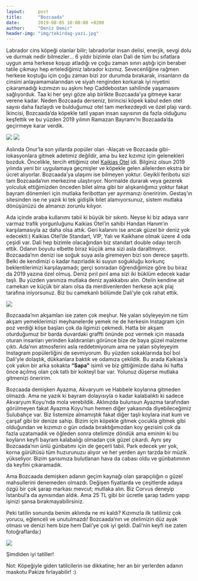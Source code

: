 ```yaml
---
layout:     post
title:      "Bozcaada"
date:       2019-08-05 10:00:00 +0200
author:     "Deniz Demir"
header-img: "img/tekirdag-yazi.jpg"
---
```

<p>
Labrador cins köpeği olanlar bilir; labradorlar insan delisi, enerjik, sevgi dolu ve durmak nedir bilmezler… 6 yıldır bizimle olan Dali de tüm bu sıfatlara uygun ama herkese koşup atladığı ve çoğu zaman sınırı aştığı için beraber tatile çıkmayı hep ertelediğimiz labrador kızımız. Sevecenliğine rağmen herkese koştuğu için çoğu zaman bizi zor durumda bırakarak, insanların da cinsini anlayamamalarından ve siyah renginden korkarak iyi niyetini çıkaramadığı kızımızın su aşkını hep Caddebostan sahilinde yaşamasını sağlıyorduk. Taa ki her şeyi göze alıp birlikte Bozcaada’ya gitmeye karar verene kadar. Neden Bozcaada derseniz, birincisi köpek kabul eden otel sayısı daha fazlaydı ve bulduğumuz otel tam merkezdeydi ve özel plajı vardı. İkincisi, Bozcaada’da köpekle tatil yapan insan sayısının da fazla olduğunu keşfettik ve bu yüzden 2019 yılının Ramazan Bayramı’nı Bozcaada’da geçirmeye karar verdik. 
</p>
<img src="/img/bozcaada/IMG_9003.JPG"/>
<img src="/img/bozcaada/IMG_9055.JPG"/>
<p>
Aslında Onur’la  son yıllarda popüler olan -Alaçatı ve Bozcaada gibi- lokasyonlara gitmek adetimiz değildir, ama bu kez kızımız için gelenekleri bozduk. Öncelikle, tercih ettiğimiz otel <a href="https://www.kaikias.com/">Kaikias Otel</a> idi. Bilginiz olsun 2019 yılında yeni bir uygulamaya geçmişler ve köpekle gelen ailelerden ekstra bir ücret alıyorlar. Bozcaada’ya ulaşımı ise bilmeyen yoktur. Geyikli feribotu sizi tam Bozcaada’nın merkezine ulaştırıyor. Normalde durarak veya gezerek yolculuk ettiğimizden önceden bilet alma gibi bir alışkanlığımız yoktur fakat bayram dönemleri için mutlaka feribottan yer ayırmanızı öneriririm. Gestaş’ın sitesinden ise ne yazık ki tek gidişlik bilet alamıyorsunuz, sistem mutlaka dönüşünüzü de almanızı zorunlu kılıyor. 
</p>
<p>
Ada içinde araba kullanımı tabii ki büyük bir sıkıntı. Neyse ki biz adaya varır varmaz trafik yorgunluğunu Kaikias Otel’in sahibi Handan Hanım’ın karşılamasıyla az daha olsa attık. Geri kalanını ise ancak güzel bir deniz yok edecekti:) Kaikias Otel’de Standart, VIP, Yalı ve Kaikhane olmak üzere 4 oda çeşidi var. Dali hep bizimle olacağından biz standart double odayı tercih ettik. Odanın boyutu elbette biraz küçük ama sizi asla daraltmıyor. Bozcaada’nın denizi ise soğuk suya asla giremeyen bizi son derece şaşırttı. Belki de kendimizi o kadar hazırladık ki suyun soğukluğu korkunç beklentilerimizi karşılayamadı; gerçi sonradan öğrendiğimize göre bu biraz da 2019 yazına özel olmuş. Deniz pırıl pırıl ama sizi iki büklüm edecek kadar taşlı. Bu yüzden yanınıza mutlaka deniz ayakkabısı alın. Otelin kendine ait camekan ve küçük bir alanı olsa da merdivenlerden herkese açık plaj tarafına iniyorsunuz. Biz bu camekanlı bölümde Dali’yle çok rahat ettik.
</p>
<img src="/img/bozcaada/IMG_9135.JPG"/>
<p>
Bozcaada’nın akşamları ise zaten çok meşhur. Ne yalan söyleyeyim ne tüm akşam yemeklerimizi meyhanelerde yemek ne de herkesin Instagram için poz verdiği köşe başları çok da ilgimizi çekmedi. Hatta bir akşam oturduğumuz bir barda duvardaki graffti önünde poz vermek için masada oturan insanları yerinden kaldıranları görünce bize de baya güzel malzeme çıktı. Ada’nın atmosferini asla reddetmiyorum ama ne yalan söyleyeyim Instagram popülerliğini de sevmiyorum. Bu yüzden sokaklarında bol bol Dali’yle dolaştık, dükkanlara baktık ve odamıza çekildik. Bu arada Kaikias’a çok yakın bir arka sokakta <b>“Sapa”</b> isimli ve biz gittiğimizde daha iki hafta önce açılmış olan çok tatlı bir kokteyl bar var. Yolunuz düşerse mutlaka gitmenizi öneririm.
</p>
<p>
Bozcaada demişken Ayazma, Akvaryum ve Habbele koylarına gitmeden olmazdı. Ama ne yazık ki bayram dolayısıyla o kadar kalabalıktı ki sadece Akvaryum Koyu’nda mola verebildik. Aklınızda bulunsun Ayazma tarafından görülmeyen fakat Ayazma Koyu’nun hemen diğer yakasında diyebileceğimiz Sulubahçe var. Biz listemize almamıştık fakat diğer taşlı koylara inat kum ve çarşaf gibi bir denize sahip. Bizim için köpekle gitmek çocukla gitmek gibi olduğundan ve kızımızı o gün odada bıraktığımızdan koy gezisini çok da fazla uzatamadık ve öğleden sonra otelimize döndük ama eminim ki bu koyların keyfi bayram kalabalığı olmadan çok güzel çıkardı. Aynı şey Bozcaada’nın ünlü günbatımı için de geçerli tabii. Park edecek yer yok, korna gürültüsü tüm huzurunuzu alıyor ve her yerden ayrı tarzda bir müzik yükseliyor. Bizim şansımıza bulutlanan hava da cabası oldu ve günbatımının da keyfini çıkaramadık. 
</p>
<p>
Ama Bozcaada demişken adanın geçim kaynağı olan şarapçılığın o güzel mahsullerini denemeden olmazdı. Değişen fiyatlarda ve çeşitlerde adaya özgü bir çok şarap markası mevcut; mutlaka alın. Biz Corvus deneyip İstanbul’a da aynısından aldık. Ama 25 TL gibi bir ücretle şarap tadımı yapıp işinizi şansa bırakmayabilirsiniz. 
</p>
<p>
Peki tatilin sonunda benim aklımda ne mi kaldı? Kızımızla ilk tatilimiz çok yorucu, eğlenceli ve unutulmazdı! Bozcaada’nın ve otelimizin düz ayak olması ve denizi hem bize hem Dali’ye çok iyi geldi. Dali’nin keyfi ise zaten fotoğraflarda:)
</p>
<img src="/img/bozcaada/IMG_9120.JPG"/>
<p>
Şimdiden iyi tatiller!
</p>
<p>
Not: Köpeğiyle giden tatilcilerin ise dikkatine; her an bir yerlerden adanın maskotu Pakize fırlayabilir! :)
</p>
